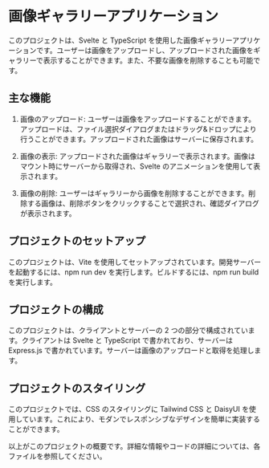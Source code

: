 # 画像ギャラリーアプリケーション

このプロジェクトは、Svelte と TypeScript を使用した画像ギャラリーアプリケーションです。ユーザーは画像をアップロードし、アップロードされた画像をギャラリーで表示することができます。また、不要な画像を削除することも可能です。

## 主な機能

1. 画像のアップロード: ユーザーは画像をアップロードすることができます。アップロードは、ファイル選択ダイアログまたはドラッグ&ドロップにより行うことができます。アップロードされた画像はサーバーに保存されます。

2. 画像の表示: アップロードされた画像はギャラリーで表示されます。画像はマウント時にサーバーから取得され、Svelte のアニメーションを使用して表示されます。

3. 画像の削除: ユーザーはギャラリーから画像を削除することができます。削除する画像は、削除ボタンをクリックすることで選択され、確認ダイアログが表示されます。

## プロジェクトのセットアップ

このプロジェクトは、Vite を使用してセットアップされています。開発サーバーを起動するには、npm run dev を実行します。ビルドするには、npm run build を実行します。

## プロジェクトの構成

このプロジェクトは、クライアントとサーバーの 2 つの部分で構成されています。クライアントは Svelte と TypeScript で書かれており、サーバーは Express.js で書かれています。サーバーは画像のアップロードと取得を処理します。

## プロジェクトのスタイリング

このプロジェクトでは、CSS のスタイリングに Tailwind CSS と DaisyUI を使用しています。これにより、モダンでレスポンシブなデザインを簡単に実装することができます。

以上がこのプロジェクトの概要です。詳細な情報やコードの詳細については、各ファイルを参照してください。
